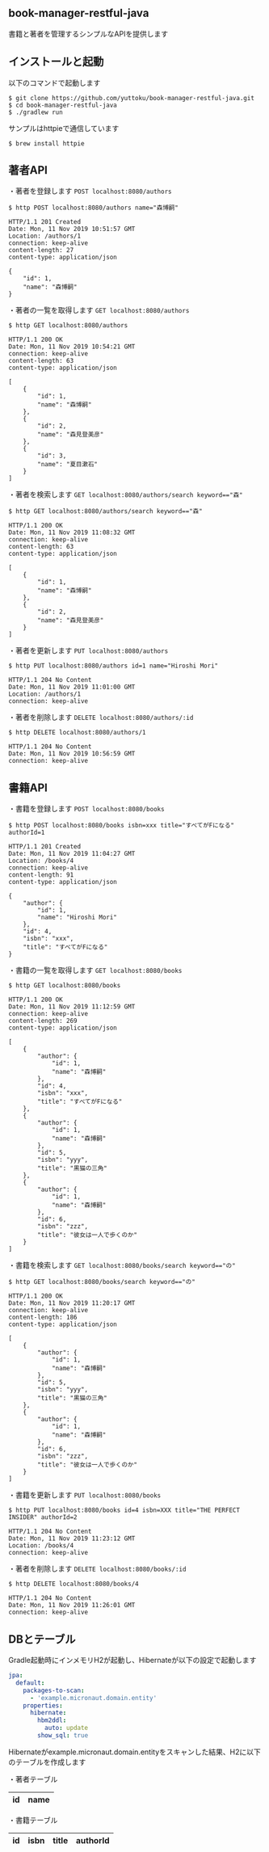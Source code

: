 ## book-manager-restful-java
書籍と著者を管理するシンプルなAPIを提供します

## インストールと起動
以下のコマンドで起動します
```
$ git clone https://github.com/yuttoku/book-manager-restful-java.git
$ cd book-manager-restful-java
$ ./gradlew run
```
サンプルはhttpieで通信しています
```
$ brew install httpie
```

## 著者API

・著者を登録します ```POST localhost:8080/authors```　
```
$ http POST localhost:8080/authors name="森博嗣"

HTTP/1.1 201 Created
Date: Mon, 11 Nov 2019 10:51:57 GMT
Location: /authors/1
connection: keep-alive
content-length: 27
content-type: application/json

{
    "id": 1,
    "name": "森博嗣"
}
```

・著者の一覧を取得します ```GET localhost:8080/authors```
```
$ http GET localhost:8080/authors

HTTP/1.1 200 OK
Date: Mon, 11 Nov 2019 10:54:21 GMT
connection: keep-alive
content-length: 63
content-type: application/json

[
    {
        "id": 1,
        "name": "森博嗣"
    },
    {
        "id": 2,
        "name": "森見登美彦"
    },
    {
        "id": 3,
        "name": "夏目漱石"
    }
]
```

・著者を検索します ```GET localhost:8080/authors/search keyword=="森"```
```
$ http GET localhost:8080/authors/search keyword=="森"

HTTP/1.1 200 OK
Date: Mon, 11 Nov 2019 11:08:32 GMT
connection: keep-alive
content-length: 63
content-type: application/json

[
    {
        "id": 1,
        "name": "森博嗣"
    },
    {
        "id": 2,
        "name": "森見登美彦"
    }
]
```


・著者を更新します ```PUT localhost:8080/authors```
```
$ http PUT localhost:8080/authors id=1 name="Hiroshi Mori"

HTTP/1.1 204 No Content
Date: Mon, 11 Nov 2019 11:01:00 GMT
Location: /authors/1
connection: keep-alive
```

・著者を削除します ```DELETE localhost:8080/authors/:id```
```
$ http DELETE localhost:8080/authors/1

HTTP/1.1 204 No Content
Date: Mon, 11 Nov 2019 10:56:59 GMT
connection: keep-alive
```

## 書籍API

・書籍を登録します ```POST localhost:8080/books```
```
$ http POST localhost:8080/books isbn=xxx title="すべてがFになる" authorId=1

HTTP/1.1 201 Created
Date: Mon, 11 Nov 2019 11:04:27 GMT
Location: /books/4
connection: keep-alive
content-length: 91
content-type: application/json

{
    "author": {
        "id": 1,
        "name": "Hiroshi Mori"
    },
    "id": 4,
    "isbn": "xxx",
    "title": "すべてがFになる"
}
```

・書籍の一覧を取得します ```GET localhost:8080/books```
```
$ http GET localhost:8080/books

HTTP/1.1 200 OK
Date: Mon, 11 Nov 2019 11:12:59 GMT
connection: keep-alive
content-length: 269
content-type: application/json

[
    {
        "author": {
            "id": 1,
            "name": "森博嗣"
        },
        "id": 4,
        "isbn": "xxx",
        "title": "すべてがFになる"
    },
    {
        "author": {
            "id": 1,
            "name": "森博嗣"
        },
        "id": 5,
        "isbn": "yyy",
        "title": "黒猫の三角"
    },
    {
        "author": {
            "id": 1,
            "name": "森博嗣"
        },
        "id": 6,
        "isbn": "zzz",
        "title": "彼女は一人で歩くのか"
    }
]
```

・書籍を検索します ```GET localhost:8080/books/search keyword=="の"```
```
$ http GET localhost:8080/books/search keyword=="の"

HTTP/1.1 200 OK
Date: Mon, 11 Nov 2019 11:20:17 GMT
connection: keep-alive
content-length: 186
content-type: application/json

[
    {
        "author": {
            "id": 1,
            "name": "森博嗣"
        },
        "id": 5,
        "isbn": "yyy",
        "title": "黒猫の三角"
    },
    {
        "author": {
            "id": 1,
            "name": "森博嗣"
        },
        "id": 6,
        "isbn": "zzz",
        "title": "彼女は一人で歩くのか"
    }
]
```

・書籍を更新します ```PUT localhost:8080/books```
```
$ http PUT localhost:8080/books id=4 isbn=XXX title="THE PERFECT INSIDER" authorId=2

HTTP/1.1 204 No Content
Date: Mon, 11 Nov 2019 11:23:12 GMT
Location: /books/4
connection: keep-alive
```

・著者を削除します ```DELETE localhost:8080/books/:id```
```
$ http DELETE localhost:8080/books/4

HTTP/1.1 204 No Content
Date: Mon, 11 Nov 2019 11:26:01 GMT
connection: keep-alive
```

## DBとテーブル
Gradle起動時にインメモリH2が起動し、Hibernateが以下の設定で起動します

```yaml:Application.yml
jpa:
  default:
    packages-to-scan:
      - 'example.micronaut.domain.entity'
    properties:
      hibernate:
        hbm2ddl:
          auto: update
        show_sql: true
```

Hibernateがexample.micronaut.domain.entityをスキャンした結果、H2に以下のテーブルを作成します

・著者テーブル

| id | name |
| --- | --- |

・書籍テーブル
  
| id | isbn | title | authorId |
| --- | --- | --- | --- |
